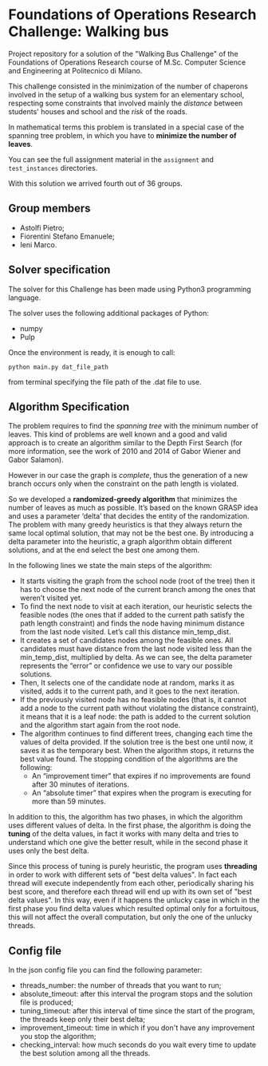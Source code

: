# Foundations of Operations Research Challenge: Walking bus

Project repository for a solution of the "Walking Bus Challenge" of the Foundations of Operations Research course of M.Sc. Computer Science and Engineering at Politecnico di Milano.

This challenge consisted in the minimization of the number of chaperons involved in the setup of a walking bus system for an elementary school, respecting some constraints that involved mainly the *distance* between students' houses and school and the *risk* of the roads.

In mathematical terms this problem is translated in a special case of the spanning tree problem, in which you have to **minimize the number of leaves**.

You can see the full assignment material in the `assignment` and `test_instances` directories.

With this solution we arrived fourth out of 36 groups.

## Group members
* Astolfi Pietro;
* Fiorentini Stefano Emanuele;
* Ieni Marco.

## Solver specification
The solver for this Challenge has been made using Python3 programming language.

The solver uses the following additional packages of Python:

* numpy
* Pulp

Once the environment is ready, it is enough to call:

```
python main.py dat_file_path
```

from terminal specifying the file path of the .dat file to use.

## Algorithm Specification
The problem requires to find the *spanning tree* with the minimum number of leaves. This kind of problems are well known and a good and valid approach is to create an algorithm similar to the Depth First Search (for more information, see the work of 2010 and 2014 of Gabor Wiener and Gabor Salamon).

However in our case the graph is *complete*, thus the generation of a new branch occurs only when the constraint on the path length is violated.

So we developed a **randomized-greedy algorithm** that minimizes the number of leaves as much as possible.
It’s based on the known GRASP idea and uses a parameter ‘delta’ that decides the entity of the randomization. The problem with many greedy heuristics is that they always return the same local optimal solution, that may not be the best one. By introducing a delta parameter into the heuristic, a graph algorithm obtain different solutions, and at the end select the best one among them.


In the following lines we state the main steps of the algorithm:

* It starts visiting the graph from the school node (root of the tree) then it has to choose the next node of the current branch among the ones that weren’t visited yet.
* To find the next node to visit at each iteration, our heuristic selects the feasible nodes (the ones that if added to the current path satisfy the path length constraint) and finds the node having minimum distance from the last node visited. Let’s call this distance min_temp_dist.
* It creates a set of candidates nodes among the feasible ones. All candidates must have distance from the last node visited less than the min_temp_dist, multiplied by delta. As we can see, the delta parameter represents the “error” or confidence we use to vary our possible solutions.
* Then, It selects one of the candidate node at random, marks it as visited, adds it to the current path, and it goes to the next iteration.
* If the previously visited node has no feasible nodes (that is, it cannot add a   node to the current path without violating the distance constraint), it means that it is a leaf node: the path is added to the current solution and  the algorithm start again from the root node.
* The algorithm continues to find different trees, changing each time the values of delta provided. If the solution tree is the best one until now, it saves it as the temporary best. When the algorithm stops, it returns the best value found. The stopping condition of the algorithms are the following:
  * An “improvement timer” that expires if no improvements are found after 30 minutes of iterations.
  * An “absolute timer” that expires when the program is executing for more than 59 minutes.

In addition to this, the algorithm has two phases, in which the algorithm uses different values of delta. In the first phase, the algorithm is doing the **tuning** of the delta values, in fact it works with many delta and tries to understand which one give the better result, while in the second phase it uses only the best delta.

Since this process of tuning is purely heuristic, the program uses **threading** in order to work with different sets of "best delta values". In fact each thread will execute independently from each other, periodically sharing his best score, and therefore each thread will end up with its own set of "best delta values". In this way, even if it happens the unlucky case in which in the first phase you find delta values which resulted optimal only for a fortuitous, this will not affect the overall computation, but only the one of the unlucky threads.

## Config file
In the json config file you can find the following parameter:

* threads_number: the number of threads that you want to run;
* absolute_timeout: after this interval the program stops and the solution file is produced;
* tuning_timeout: after this interval of time since the start of the program, the threads keep only their best delta;
* improvement_timeout: time in which if you don't have any improvement you stop the algorithm;
* checking_interval: how much seconds do you wait every time to update the best solution among all the threads.
